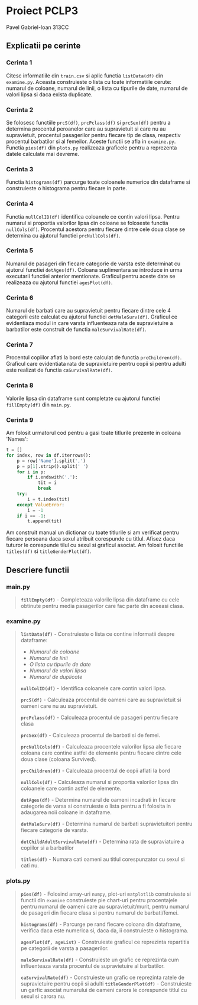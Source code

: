 
# Proiect PCLP3

Pavel Gabriel-Ioan 313CC

## Explicatii pe cerinte

### Cerinta 1

Citesc informatiile din `train.csv` si aplic functia `listData(df)` din `examine.py`.
Aceasta construieste o lista cu toate informatiile cerute: numarul de coloane, numarul
de linii, o lista cu tipurile de date, numarul de valori lipsa si daca exista duplicate.

### Cerinta 2

Se folosesc functiile `prcS(df)`, `prcPclass(df)` si `prcSex(df)` pentru a determina
procentul peroanelor care au supravietuit si care nu au supravietuit, procentul
pasagerilor pentru fiecare tip de clasa, respectiv procentul barbatilor si al
femeilor. Aceste functii se afla in `examine.py`. Functia `pies(df)` din `plots.py`
realizeaza graficele pentru a reprezenta datele calculate mai devreme.

### Cerinta 3

Functia `histograms(df)` parcurge toate coloanele numerice din dataframe si construieste
o histograma pentru fiecare in parte.

### Cerinta 4

Functia `nullColID(df)` identifica coloanele ce contin valori lipsa. Pentru numarul
si proportia valorilor lipsa din coloane se foloseste functia `nullCols(df)`. Procentul
acestora pentru fiecare dintre cele doua clase se determina cu ajutorul functiei
`prcNullCols(df)`.

### Cerinta 5

Numarul de pasageri din fiecare categorie de varsta este determinat cu ajutorul functiei
`detAges(df)`. Coloana suplimentara se introduce in urma executarii functiei anterior
mentionate. Graficul pentru aceste date se realizeaza cu ajutorul functiei `agesPlot(df)`.

### Cerinta 6

Numarul de barbati care au supravietuit pentru fiecare dintre cele 4 categorii este
calculat cu ajutorul functiei `detMaleSurv(df)`. Graficul ce evidentiaza modul in care
varsta influenteaza rata de supravietuire a barbatilor este construit de functia
`maleSurvivalRate(df)`.

### Cerinta 7

Procentul copiilor aflati la bord este calculat de functia `prcChildren(df)`. Graficul
care evidentiata rata de supravietuire pentru copii si pentru adulti este realizat de
functia `caSurvivalRate(df)`.

### Cerinta 8

Valorile lipsa din dataframe sunt completate cu ajutorul functiei `fillEmpty(df)` din
`main.py`.

### Cerinta 9

Am folosit urmatorul cod pentru a gasi toate titlurile prezente in coloana 'Names':

```python
t = []
for index, row in df.iterrows():
    p = row['Name'].split(',')
    p = p[1].strip().split(' ')
    for i in p:
        if i.endswith('.'):
            tit = i
            break
    try:
        i = t.index(tit)
    except ValueError:
        i = -1
    if i == -1:
        t.append(tit)
```

Am construit manual un dictionar cu toate titlurile si am verificat pentru fiecare
persoana daca sexul atribuit corespunde cu titlul. Afisez daca tuturor le corespunde
tilul cu sexul si graficul asociat. Am folosit functiile `titles(df)` si `titleGenderPlot(df)`.

## Descriere functii

### main.py

>**`fillEmpty(df)`** - Completeaza valorile lipsa din dataframe cu cele obtinute pentru
media pasagerilor care fac parte din aceeasi clasa.

### examine.py

>**`listData(df)`** - Construieste o lista ce contine informatii despre dataframe:
>
>- *Numarul de coloane*
>- *Numarul de linii*
>- *O lista cu tipurile de date*
>- *Numarul de valori lipsa*
>- *Numarul de duplicate*
>
>**`nullColID(df)`** - Identifica coloanele care contin valori lipsa.
>
>**`prcS(df)`** - Calculeaza procentul de oameni care au supravietuit si oameni care nu au supravietuit.
>
>**`prcPclass(df)`** - Calculeaza procentul de pasageri pentru fiecare clasa
>
>**`prcSex(df)`** - Calculeaza procentul de barbati si de femei.
>
>**`prcNullCols(df)`** - Calculeaza procentele valorilor lipsa ale fiecare coloana
care contine astfel de elemente pentru fiecare dintre cele doua clase (coloana Survived).
>
>**`prcChildren(df)`** - Calculeaza procentul de copii aflati la bord
>
>**`nullCols(df)`** - Calculeaza numarul si proportia valorilor lipsa din coloanele
care contin astfel de elemente.
>
>**`detAges(df)`** - Determina numarul de oameni incadrati in fiecare categorie
de varsa si construieste o lista pentru a fi folosita in adaugarea noii coloane
in dataframe.
>
>**`detMaleSurv(df)`** - Determina numarul de barbati supravietuitori pentru fiecare
categorie de varsta.
>
>**`detChildAdultSurvivalRate(df)`** - Determina rata de supraviatuire a copiilor si a barbatilor
>
>**`titles(df)`** - Numara cati oameni au titlul corespunzator cu sexul si cati nu.

### plots.py

>**`pies(df)`** - Folosind array-uri `numpy`, plot-uri `matplotlib` construieste si functii din `examine`
construieste pie chart-uri pentru procentajele pentru numarul de oameni care au
supravietuit/murit, pentru numarul de pasageri din fiecare clasa si pentru numarul
de barbati/femei.
>
>**`histograms(df)`** - Parcurge pe rand fiecare coloana din dataframe, verifica daca
este numerica si, daca da, ii construieste o histograma.
>
>**`agesPlot(df, ageList)`** - Construieste graficul ce reprezinta repartitia pe categorii de varsta
a pasagerilor.
>
>**`maleSurvivalRate(df)`** - Construieste un grafic ce reprezinta cum influenteaza varsta procentul
de supravietuire al barbatilor.
>
>**`caSurvivalRate(df)`** - Construieste un grafic ce reprezinta ratele de supravietuire pentru
copii si adulti
>**`titleGenderPlot(df)`** - Construieste un garfic asociat numarului de oameni carora le corespunde
titlul cu sexul si carora nu.
>
